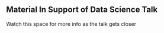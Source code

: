 ## Material In Support of Data Science Talk

Watch this space for more info as the talk gets closer
